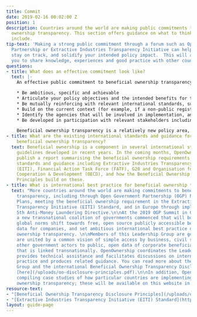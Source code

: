 ```yaml
---
title: Commit
date: 2019-02-16 00:02:00 Z
position: 1
description: Countries around the world are making public commitments to beneficial
  ownership transparency. This section offers guidance on what to think about and
  include.
tip-text: 'Making a strong public commitment through a forum such as Open Government
  Partnership or Extractive Industries Transparency Initiative can help implementation
  stay on track, and solidify your intended policy impact.  This will also enable
  you to share knowledge, experiences and good practice with other countries.  '
questions:
- title: What does an effective commitment look like?
  text: |-
    An effective public commitment to beneficial ownership transparency should:

    * Be ambitious, specific and achievable
    * Articulate your policy objectives and the intended benefits for the country
    * Be mutually reinforcing with relevant international standards, such as the [EITI Standard](https://eiti.org/document/eiti-standard-requirements-2016) and [Beneficial Ownership Transparency Disclosure Principles](/uploads/oo-disclosure-principles.pdf)
    * Build on the current context (for example, if a non-public register already exists, commit to making it publicly available as open data)
    * Identify the agencies that will be involved in implementation, and name a lead agency
    * Be developed in participation with relevant stakeholders including data users and policy makers

    Beneficial ownership transparency is a relatively new policy area, and best practice is still emerging. Therefore, commitments should be revisited, reiterated and, where needed, extended to ensure continuing progress towards beneficial ownership transparency.
- title: What are the existing international standards and guidance for implementing
    beneficial ownership transparency?
  text: Beneficial ownership is a component in several international standards and
    guidelines developed in recent years. In the coming months, OpenOwnership will
    publish a report summarising the beneficial ownership requirements of international
    standards and guidance including Extractive Industries Transparency Initiative
    (EITI), Financial Action Task Force (FATF), G20 and Organisation for Economic
    Cooperation & Development (OECD), and how the Beneficial Ownership Disclosure
    Principles build on these.
- title: What is international best practice for beneficial ownership transparency?
  text: "More countries around the world are making commitments to beneficial ownership
    transparency, including through Open Government Partnership (OGP) National Action
    Plans, meeting the beneficial ownership requirement in the Extractive Industries
    Transparency Initiative (EITI) Standard, and in Europe through implementing the
    5th Anti-Money Laundering Directive.\n\nAt the 2019 OGP Summit in Ottawa, Canada,
    a new transnational coalition of governments commenced that will both drive a
    global norms shift towards free, open source publicly accessible beneficial ownership
    data for companies, and set ambitious international best practice on beneficial
    ownership transparency. \n\nMembers of this Leadership Group are governments that
    are united by a common vision of simple access by business, civil society, and
    other government actors to public, open data of corporate beneficial ownership
    that is linked transnationally. OpenOwnership coordinates the Leadership Group,
    provides technical assistance and facilitates discussions on international best
    practice and produces related guidance. You can read more about the Leadership
    Group and the international Beneficial Ownership Transparency Disclosure Principles
    [here](/uploads/oo-disclosure-principles.pdf).\n\nIn addition, OpenOwnership is
    compiling case studies of how particular countries are implementing beneficial
    ownership transparency; these will be available on this website in the future. "
resource-text:
- "[Beneficial Ownership Transparency Disclosure Principles](/uploads/oo-disclosure-principles.pdf)"
- "[Extractive Industries Transparency Initiative (EITI) Standard](https://eiti.org/document/eiti-standard-requirements-2016)"
layout: guide-page
---
```


